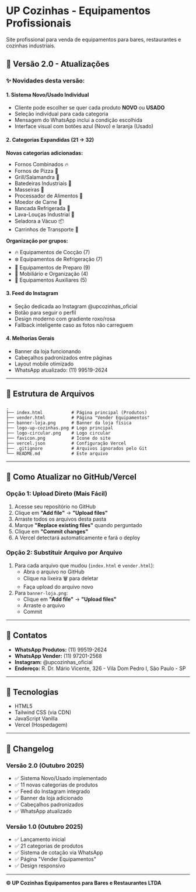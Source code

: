# UP Cozinhas - Equipamentos Profissionais

Site profissional para venda de equipamentos para bares, restaurantes e cozinhas industriais.

## 🎉 Versão 2.0 - Atualizações

### ✨ Novidades desta versão:

#### 1. Sistema Novo/Usado Individual
- Cliente pode escolher se quer cada produto **NOVO** ou **USADO**
- Seleção individual para cada categoria
- Mensagem do WhatsApp inclui a condição escolhida
- Interface visual com botões azul (Novo) e laranja (Usado)

#### 2. Categorias Expandidas (21 → 32)
**Novas categorias adicionadas:**
- Fornos Combinados 🔥
- Fornos de Pizza 🍕
- Grill/Salamandra 🥩
- Batedeiras Industriais 🍰
- Masseiras 🍞
- Processador de Alimentos 🥗
- Moedor de Carne 🥩
- Bancada Refrigerada 🧊
- Lava-Louças Industrial 🧼
- Seladora a Vácuo 📦
- Carrinhos de Transporte 🛒

**Organização por grupos:**
- 🔥 Equipamentos de Cocção (7)
- ❄️ Equipamentos de Refrigeração (7)
- 🔪 Equipamentos de Preparo (9)
- 🍴 Mobiliário e Organização (4)
- 🧼 Equipamentos Auxiliares (5)

#### 3. Feed do Instagram
- Seção dedicada ao Instagram @upcozinhas_oficial
- Botão para seguir o perfil
- Design moderno com gradiente roxo/rosa
- Fallback inteligente caso as fotos não carreguem

#### 4. Melhorias Gerais
- Banner da loja funcionando
- Cabeçalhos padronizados entre páginas
- Layout mobile otimizado
- WhatsApp atualizado: (11) 99519-2624

---

## 📁 Estrutura de Arquivos

```
.
├── index.html           # Página principal (Produtos)
├── vender.html          # Página "Vender Equipamentos"
├── banner-loja.png      # Banner da loja física
├── logo-up-cozinhas.png # Logo principal
├── logo-circular.png    # Logo circular
├── favicon.png          # Ícone do site
├── vercel.json          # Configuração Vercel
├── .gitignore           # Arquivos ignorados pelo Git
└── README.md            # Este arquivo
```

---

## 🚀 Como Atualizar no GitHub/Vercel

### Opção 1: Upload Direto (Mais Fácil)

1. Acesse seu repositório no GitHub
2. Clique em **"Add file"** → **"Upload files"**
3. Arraste todos os arquivos desta pasta
4. Marque **"Replace existing files"** quando perguntado
5. Clique em **"Commit changes"**
6. A Vercel detectará automaticamente e fará o deploy

### Opção 2: Substituir Arquivo por Arquivo

1. Para cada arquivo que mudou (`index.html` e `vender.html`):
   - Abra o arquivo no GitHub
   - Clique na lixeira 🗑️ para deletar
   - Faça upload do arquivo novo
2. Para `banner-loja.png`:
   - Clique em **"Add file"** → **"Upload files"**
   - Arraste o arquivo
   - Commit

---

## 📱 Contatos

- **WhatsApp Produtos:** (11) 99519-2624
- **WhatsApp Vender:** (11) 97201-2568
- **Instagram:** @upcozinhas_oficial
- **Endereço:** R. Dr. Mário Vicente, 326 - Vila Dom Pedro I, São Paulo - SP

---

## 🎨 Tecnologias

- HTML5
- Tailwind CSS (via CDN)
- JavaScript Vanilla
- Vercel (Hospedagem)

---

## 📝 Changelog

### Versão 2.0 (Outubro 2025)
- ✅ Sistema Novo/Usado implementado
- ✅ 11 novas categorias de produtos
- ✅ Feed do Instagram integrado
- ✅ Banner da loja adicionado
- ✅ Cabeçalhos padronizados
- ✅ WhatsApp atualizado

### Versão 1.0 (Outubro 2025)
- ✅ Lançamento inicial
- ✅ 21 categorias de produtos
- ✅ Sistema de cotação via WhatsApp
- ✅ Página "Vender Equipamentos"
- ✅ Design responsivo

---

**© UP Cozinhas Equipamentos para Bares e Restaurantes LTDA**

